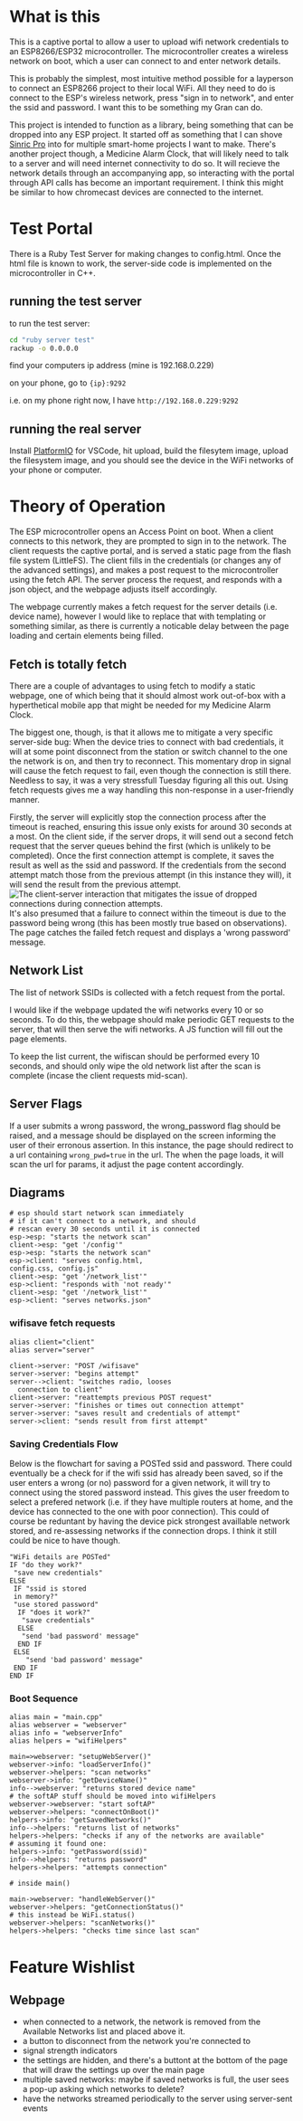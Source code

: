 # What is this

This is a captive portal to allow a user to upload wifi network credentials to an ESP8266/ESP32 microcontroller. The microcontroller creates a wireless network on boot, which a user can connect to and enter network details.

This is probably the simplest, most intuitive method possible for a layperson to connect an ESP8266 project to their local WiFi. All they need to do is connect to the ESP's wireless network, press "sign in to network", and enter the ssid and password. I want this to be something my Gran can do.

This project is intended to function as a library, being something that can be dropped into any ESP project. It started off as something that I can shove [Sinric Pro](https://sinric.pro/index.html) into for multiple smart-home projects I want to make. There's another project though, a Medicine Alarm Clock, that will likely need to talk to a server and will need internet connectivity to do so. It will recieve the network details through an accompanying app, so interacting with the portal through API calls has become an important requirement. I think this might be similar to how chromecast devices are connected to the internet.

# Test Portal
There is a Ruby Test Server for making changes to config.html. Once the html file is known to work, the server-side code is implemented on the microcontroller in C++.
## running the test server
to run the test server:
```bash
cd "ruby server test"
rackup -o 0.0.0.0
```
find your computers ip address (mine is 192.168.0.229)

on your phone, go to `{ip}:9292`

i.e. on my phone right now, I have `http://192.168.0.229:9292`

## running the real server

Install [PlatformIO](https://platformio.org/) for VSCode, hit upload, build the filesytem image, upload the filesystem image, and you should see the device in the WiFi networks of your phone or computer.

# Theory of Operation

The ESP microcontroller opens an Access Point on boot. When a client connects to this network, they are prompted to sign in to the network. The client requests the captive portal, and is served a static page from the flash file system (LittleFS). The client fills in the credentials (or changes any of the advanced settings), and makes a post request to the microcontroller using the fetch API. The server process the request, and responds with a json object, and the webpage adjusts itself accordingly.

The webpage currently makes a fetch request for the server details (i.e. device name), however I would like to replace that with templating or something similar, as there is currently a noticable delay between the page loading and certain elements being filled.

## Fetch is totally fetch

There are a couple of advantages to using fetch to modify a static webpage, one of which being that it should almost work out-of-box with a hyperthetical mobile app that might be needed for my Medicine Alarm Clock.

The biggest one, though, is that it allows me to mitigate a very specific server-side bug: When the device tries to connect with bad credentials, it will at some point disconnect from the station or switch channel to the one the network is on, and then try to reconnect. This momentary drop in signal will cause the fetch request to fail, even though the connection is still there. Needless to say, it was a very stressfull Tuesday figuring all this out. Using fetch requests gives me a way handling this non-response in a user-friendly manner.

Firstly, the server will explicitly stop the connection process after the timeout is reached, ensuring this issue only exists for around 30 seconds at a most. On the client side, if the server drops, it will send out a second fetch request that the server queues behind the first (which is unlikely to be completed). Once the first connection attempt is complete, it saves the result as well as the ssid and password. If the credentials from the second attempt match those from the previous attempt (in this instance they will), it will send the result from the previous attempt.
![The client-server interaction that mitigates the issue of dropped connections during connection attempts.](diagrams/wifisave_dropped_network.png)
It's also presumed that a failure to connect within the timeout is due to the password being wrong (this has been mostly true based on observations). The page catches the failed fetch request and displays a 'wrong password' message.


## Network List

The list of network SSIDs is collected with a fetch request from the portal.

I would like if the webpage updated the wifi networks every 10 or so seconds. To do this, the webpage should make periodic GET requests to the server, that will then serve the wifi networks. A JS function will fill out the page elements.

To keep the list current, the wifiscan should be performed every 10 seconds, and should only wipe the old network list after the scan is complete (incase the client requests mid-scan).

## Server Flags

If a user submits a wrong password, the wrong_password flag should be raised, and a message should be displayed on the screen informing the user of their erronous assertion. In this instance, the page should redirect to a url containing `wrong_pwd=true` in the url. The when the page loads, it will scan the url for params, it adjust the page content accordingly.

## Diagrams

```
# esp should start network scan immediately
# if it can't connect to a network, and should
# rescan every 30 seconds until it is connected
esp->esp: "starts the network scan"
client->esp: "get '/config'"
esp->esp: "starts the network scan"
esp->client: "serves config.html,
config.css, config.js"
client->esp: "get '/network_list'"
esp->client: "responds with 'not ready'"
client->esp: "get '/network_list'"
esp->client: "serves networks.json"
```

### wifisave fetch requests 

```
alias client="client"
alias server="server"

client->server: "POST /wifisave"
server->server: "begins attempt"
server-->client: "switches radio, looses
  connection to client"
client->server: "reattempts previous POST request"
server->server: "finishes or times out connection attempt"
server->server: "saves result and credentials of attempt"
server->client: "sends result from first attempt"
```
### Saving Credentials Flow

Below is the flowchart for saving a POSTed ssid and password. There could eventually be a check for if the wifi ssid has already been saved, so if the user enters a wrong (or no) password for a given network, it will try to connect using the stored password instead. This gives the user freedom to select a prefered network (i.e. if they have multiple routers at home, and the device has connected to the one with poor connection). This could of course be reduntant by having the device pick strongest availlable network stored, and re-assessing networks if the connection drops. I think it still could be nice to have though.
```https://playground.diagram.codes/d/flowchart
"WiFi details are POSTed"
IF "do they work?"
 "save new credentials"
ELSE
 IF "ssid is stored
 in memory?"
 "use stored password"
  IF "does it work?"
   "save credentials"
  ELSE
   "send 'bad password' message"
  END IF
 ELSE
    "send 'bad password' message"
 END IF
END IF
```

### Boot Sequence

```
alias main = "main.cpp"
alias webserver = "webserver"
alias info = "webserverInfo"
alias helpers = "wifiHelpers"

main=>webserver: "setupWebServer()"
webserver->info: "loadServerInfo()"
webserver->helpers: "scan networks"
webserver->info: "getDeviceName()"
info-->webserver: "returns stored device name"
# the softAP stuff should be moved into wifiHelpers
webserver->webserver: "start softAP"
webserver->helpers: "connectOnBoot()"
helpers->info: "getSavedNetworks()"
info-->helpers: "returns list of networks"
helpers->helpers: "checks if any of the networks are available"
# assuming it found one:
helpers->info: "getPassword(ssid)"
info-->helpers: "returns password"
helpers->helpers: "attempts connection"

# inside main()

main->webserver: "handleWebServer()"
webserver->helpers: "getConnectionStatus()"
# this instead be WiFi.status()
webserver->helpers: "scanNetworks()"
helpers->helpers: "checks time since last scan"
```

# Feature Wishlist

## Webpage

* when connected to a network, the network is removed from the Available Networks list and placed above it.
* a button to disconnect from the network you're connected to
* signal strength indicators
* the settings are hidden, and there's a buttont at the bottom of the page that will draw the settings up over the main page
* multiple saved networks: maybe if saved networks is full, the user sees a pop-up asking which networks to delete?
* have the networks streamed periodically to the server using server-sent events